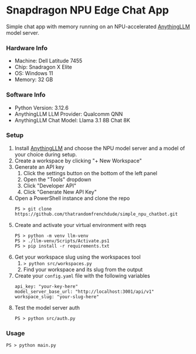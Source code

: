 # Snapdragon NPU Edge Chat App

Simple chat app with memory running on an NPU-accelerated [AnythingLLM](https://anythingllm.com/) model server.

### Hardware Info
- Machine: Dell Latitude 7455
- Chip: Snadragon X Elite
- OS: Windows 11
- Memory: 32 GB

### Software Info
- Python Version: 3.12.6
- AnythingLLM LLM Provider: Qualcomm QNN
- AnythingLLM Chat Model: Llama 3.1 8B Chat 8K

### Setup
1. Install [AnythingLLM](https://anythingllm.com/) and choose the NPU model server and a model of your choice during setup.
2. Create a workspace by clicking "+ New Workspace"
3. Generate an API key
    1. Click the settings button on the bottom of the left panel
    2. Open the "Tools" dropdown
    3. Click "Developer API"
    4. Click "Generate New API Key"
4. Open a PowerShell instance and clone the repo
    ```
    PS > git clone https://github.com/thatrandomfrenchdude/simple_npu_chatbot.git
    ```
5. Create and activate your virtual environment with reqs
    ```
    PS > python -m venv llm-venv
    PS > ./llm-venv/Scripts/Activate.ps1
    PS > pip install -r requirements.txt
    ```
6. Get your workspace slug using the workspaces tool
    1. ```> python src/workspaces.py```
    2. Find your workspace and its slug from the output
7. Create your `config.yaml` file with the following variables
    ```
    api_key: "your-key-here"
    model_server_base_url: "http://localhost:3001/api/v1"
    workspace_slug: "your-slug-here"
    ```
8. Test the model server auth
    ```
    PS > python src/auth.py
    ```

### Usage
```
PS > python main.py
```
